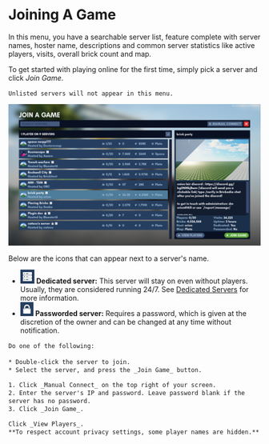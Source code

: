 # Joining A Game

In this menu, you have a searchable server list, feature complete with server names, hoster name, descriptions  and common server statistics like active players, visits, overall brick count and map.

To get started with playing online for the first time, simply pick a server and click _Join Game_.

``` admonish note
Unlisted servers will not appear in this menu.
```

![join_game_menu.png](../assets/players/joining_a_game/server_list.png)

Below are the icons that can appear next to a server's name.
* ![server_list_dedicated.png](../assets/players/joining_a_game/dedicated.png) **Dedicated server:** This server will stay on even without players. Usually, they are considered running 24/7. See [Dedicated Servers]() for more information.
* ![server_list_passworded.png](../assets/players/joining_a_game/passworded.png) **Passworded server:** Requires a password, which is given at the discretion of the owner and can be changed at any time without notification.

``` admonish quote title="Joining a server", collapsible=true
Do one of the following:

* Double-click the server to join.
* Select the server, and press the _Join Game_ button.
```

``` admonish quote title="Manually connecting to a server", collapsible=true
1. Click _Manual Connect_ on the top right of your screen.
2. Enter the server's IP and password. Leave password blank if the server has no password.
3. Click _Join Game_.
```

``` admonish quote title="Viewing individual players in a server", collapsible=true
Click _View Players_.
**To respect account privacy settings, some player names are hidden.**
```
